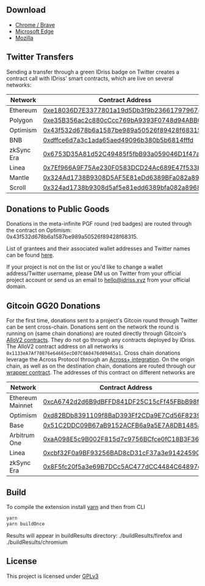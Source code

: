 ## Download
* [Chrome / Brave](https://chrome.google.com/webstore/detail/idriss-crypto/fghhpjoffbgecjikiipbkpdakfmkbmig)
* [Microsoft Edge](https://microsoftedge.microsoft.com/addons/detail/idrisscrypto/jgnmbeoapdbocaajhmfjhldhcpngfiol)
* [Mozilla](https://addons.mozilla.org/pl/firefox/addon/idriss-crypto/?utm_source=addons.mozilla.org&utm_medium=referral&utm_content=search)

## Twitter Transfers

Sending a transfer through a green IDriss badge on Twitter creates a contract call with IDriss' smart contracts, which are live on several networks:

| Network                 | Contract Address                               |
|----------------------------|-----------------------------------------------|
| Ethereum                    | [0xe18036D7E3377801a19d5Db3f9b236617979674E](https://etherscan.io/address/0xe18036D7E3377801a19d5Db3f9b236617979674E#code)   |
| Polygon | [0xe35B356ac2c880cCcc769bA9393F0748d94ABBCa](https://polygonscan.com/address/0xe35B356ac2c880cCcc769bA9393F0748d94ABBCa#code)   |
| Optimism                 | [0x43f532d678b6a1587be989a50526f89428f68315](https://optimistic.etherscan.io/address/0x43f532d678b6a1587be989a50526f89428f68315#code)   |
| BNB | [0xdffce6d7a3c1ada65aed49096b380b5b6814fffd](https://bscscan.com/address/0xdffce6d7a3c1ada65aed49096b380b5b6814fffd#code)   |
| zkSync Era     | [0x6753D35A81d52C49485f5fbB93a059046D1f47a8](https://explorer.zksync.io/address/0x6753D35A81d52C49485f5fbB93a059046D1f47a8#contract)   |
| Linea           | [0x7Ef966A9F75Ae230F0583DCD24Ac689E47f533be](https://lineascan.build/address/0x7Ef966A9F75Ae230F0583DCD24Ac689E47f533be#code)   |
| Mantle           | [0x324Ad1738B9308D5AF5E81eDd6389BFa082a8968](https://explorer.mantle.xyz/address/0x324Ad1738B9308D5AF5E81eDd6389BFa082a8968?tab=contract)   |
| Scroll           | [0x324ad1738b9308d5af5e81edd6389bfa082a8968](https://scrollscan.com/address/0x324ad1738b9308d5af5e81edd6389bfa082a8968#code)   |


## Donations to Public Goods

Donations in the meta-infinite PGF round (red badges) are routed through the contract on Optimism: 0x43f532d678b6a1587be989a50526f89428f68315.

List of grantees and their associated wallet addresses and Twitter names can be found [here](https://github.com/idriss-crypto/browser-extensions/blob/master/src/common/customTwitterAccounts.json).

If your project is not on the list or you'd like to change a wallet address/Twitter username, please DM us on Twitter from your official project account or send us an email to hello@idriss.xyz from your official domain.

## Gitcoin GG20 Donations
For the first time, donations sent to a project's Gitcoin round through Twitter can be sent cross-chain. 
Donations sent on the network the round is running on (same chain donations) are routed directly through Gitcoin's [AlloV2 contracts](https://github.com/allo-protocol/allo-v2). They do not go through any contracts deployed by IDriss. The AlloV2 contract address on all networks is `0x1133eA7Af70876e64665ecD07C0A0476d09465a1`.
Cross chain donations leverage the Across Protocol through an [Across+ integration](https://docs.across.to/integration-guides/across+-integration). On the origin chain, as well as on the destination chain, donations are routed through our [wrapper contract](https://github.com/idriss-crypto/contracts/blob/DonationWrapper/src/contracts/DonationWrapper.sol). The addresses of this contract on different networks are

| Network                 | Contract Address                               |
|----------------------------|-----------------------------------------------|
| Ethereum Mainnet                    | [0xcA6742d2d6B9dBFFD841DF25C15cFf45FBbB98f4](https://etherscan.io/address/0xcA6742d2d6B9dBFFD841DF25C15cFf45FBbB98f4#code)   |
| Optimism | [0xd82BDb8391109f8BaD393Ff2CDa9E7Cd56F8239C](https://optimistic.etherscan.io/address/0xd82BDb8391109f8BaD393Ff2CDa9E7Cd56F8239C#code)   |
| Base                | [0x51C2DDC09B67aB9152ACFB6a9a5E7A8DB1485ae8](https://basescan.org/address/0x51C2DDC09B67aB9152ACFB6a9a5E7A8DB1485ae8#code)   |
| Arbitrum One | [0xaA098E5c9B002F815d7c9756BCfce0fC18B3F362](https://arbiscan.io/address/0xaA098E5c9B002F815d7c9756BCfce0fC18B3F362#code)   |
| Linea     | [0xcbf32F0a9BF93256BAD8cD31cF37a3e914245908](https://lineascan.build/address/0xcbf32F0a9BF93256BAD8cD31cF37a3e914245908#code)   |
| zkSync Era                | [0x8F5fc20f5a3e69B7DCc5AC477dCC4484C64897dA](https://explorer.zksync.io/address/0x8F5fc20f5a3e69B7DCc5AC477dCC4484C64897dA#contract)   |


## Build
To compile the extension install [yarn](https://yarnpkg.com/) and then from CLI

```bash
yarn
yarn buildOnce
```

Results will appear in buildResults directory: ./buildResults/firefox and ./buildResults/chromium

## License

This project is licensed under [GPLv3](https://github.com/idriss-crypto/browser-extensions/blob/master/LICENSE)

